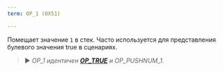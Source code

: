 ```yaml
---
term: OP_1 (0X51)

---
```

Помещает значение `1` в стек. Часто используется для представления булевого значения true в сценариях.

> ► *OP_1 идентичен **[OP_TRUE](/dictionnaire/O.md#op_true-0x51)** и OP_PUSHNUM_1.*